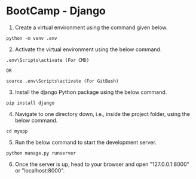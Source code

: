 # BootCamp - Django

1. Create a virtual environment using the command given below.

```
python -m venv .env
```

2. Activate the virtual environment using the below command.

```
.env\Scripts\activate (For CMD)

OR

source .env\Scripts\activate (For GitBash)
```

3. Install the django Python package using the below command.

```
pip install django
```

4. Navigate to one directory down, i.e., inside the project folder, using the below command.

```
cd myapp
```

5. Run the below command to start the development server.

```
python manage.py runserver
```

6. Once the server is up, head to your browser and open "127.0.0.1:8000" or "localhost:8000".